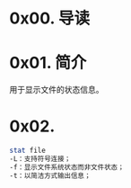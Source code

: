 # 0x00. 导读

# 0x01. 简介

用于显示文件的状态信息。

# 0x02. 

```bash
stat file
-L：支持符号连接；
-f：显示文件系统状态而非文件状态；
-t：以简洁方式输出信息；
```